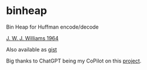 # binheap
Bin Heap for Huffman encode/decode

[J. W. J. Williams 1964](https://en.wikipedia.org/wiki/Binary_heap)

Also available as [gist](https://gist.github.com/leok7v/69c1bc065aa104aaa365353174b8ede8)

Big thanks to ChatGPT being my CoPilot on this [project](https://chatgpt.com/share/696284b8-02bd-4651-a094-40feff0157ab).

